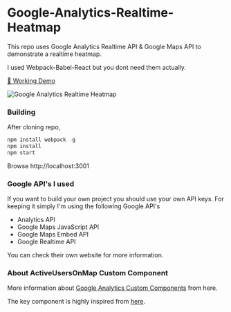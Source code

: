 # Google-Analytics-Realtime-Heatmap

This repo uses Google Analytics Realtime API & Google Maps API to demonstrate a realtime heatmap.

I used Webpack-Babel-React but you dont need them actually.

[🦄 Working Demo](http://ogpoyraz.com/google-analytics-realtime-heatmap)

![Google Analytics Realtime Heatmap](http://i.giphy.com/3oEjI6Y1CWtwRFUwo0.gif)

### Building

After cloning repo, 

```javascript
npm install webpack -g
npm install
npm start
```
Browse http://localhost:3001

### Google API's I used

If you want to build your own project you should use your own API keys. For keeping it simply I'm using the following Google API's

* Analytics API
* Google Maps JavaScript API
* Google Maps Embed API
* Google Realtime API

You can check their own website for more information.

### About ActiveUsersOnMap Custom Component

More information about [Google Analytics Custom Components](https://developers.google.com/analytics/devguides/reporting/embed/v1/custom-components) from here. 

The key component is highly inspired from [here](https://github.com/googleanalytics/ga-dev-tools/blob/master/src/javascript/embed-api/components/active-users.js).

